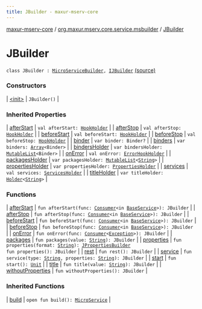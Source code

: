 ```yaml
---
title: JBuilder - maxur-mserv-core
---
```


[maxur-mserv-core](../../index.html) / [org.maxur.mserv.core.service.msbuilder](../index.html) / [JBuilder](.)

# JBuilder

`class JBuilder : `[`MicroServiceBuilder`](../-micro-service-builder/index.html)`, `[`IJBuilder`](../-i-j-builder/index.html) [(source)](https://github.com/myunusov/maxur-mserv/tree/master/maxur-mserv-core/src/main/kotlin/org/maxur/mserv/core/service/msbuilder/Java.kt#L33)

### Constructors

| [&lt;init&gt;](-init-.html) | `JBuilder()` |

### Inherited Properties

| [afterStart](../-micro-service-builder/after-start.html) | `val afterStart: `[`HookHolder`](../-hook-holder/index.html) |
| [afterStop](../-micro-service-builder/after-stop.html) | `val afterStop: `[`HookHolder`](../-hook-holder/index.html) |
| [beforeStart](../-micro-service-builder/before-start.html) | `val beforeStart: `[`HookHolder`](../-hook-holder/index.html) |
| [beforeStop](../-micro-service-builder/before-stop.html) | `val beforeStop: `[`HookHolder`](../-hook-holder/index.html) |
| [binder](../-micro-service-builder/binder.html) | `var binder: Binder?` |
| [binders](../-micro-service-builder/binders.html) | `var binders: `[`Array`](https://kotlinlang.org/api/latest/jvm/stdlib/kotlin/-array/index.html)`<Binder>` |
| [bindersHolder](../-micro-service-builder/binders-holder.html) | `var bindersHolder: `[`MutableList`](https://kotlinlang.org/api/latest/jvm/stdlib/kotlin.collections/-mutable-list/index.html)`<Binder>` |
| [onError](../-micro-service-builder/on-error.html) | `val onError: `[`ErrorHookHolder`](../-error-hook-holder/index.html) |
| [packagesHolder](../-micro-service-builder/packages-holder.html) | `var packagesHolder: `[`MutableList`](https://kotlinlang.org/api/latest/jvm/stdlib/kotlin.collections/-mutable-list/index.html)`<`[`String`](https://kotlinlang.org/api/latest/jvm/stdlib/kotlin/-string/index.html)`>` |
| [propertiesHolder](../-micro-service-builder/properties-holder.html) | `var propertiesHolder: `[`PropertiesHolder`](../-properties-holder/index.html) |
| [services](../-micro-service-builder/services.html) | `val services: `[`ServicesHolder`](../-services-holder/index.html) |
| [titleHolder](../-micro-service-builder/title-holder.html) | `var titleHolder: `[`Holder`](../../org.maxur.mserv.core.domain/-holder/index.html)`<`[`String`](https://kotlinlang.org/api/latest/jvm/stdlib/kotlin/-string/index.html)`>` |

### Functions

| [afterStart](after-start.html) | `fun afterStart(func: `[`Consumer`](http://docs.oracle.com/javase/8/docs/api/java/util/function/Consumer.html)`<in `[`BaseService`](../../org.maxur.mserv.core.domain/-base-service/index.html)`>): JBuilder` |
| [afterStop](after-stop.html) | `fun afterStop(func: `[`Consumer`](http://docs.oracle.com/javase/8/docs/api/java/util/function/Consumer.html)`<in `[`BaseService`](../../org.maxur.mserv.core.domain/-base-service/index.html)`>): JBuilder` |
| [beforeStart](before-start.html) | `fun beforeStart(func: `[`Consumer`](http://docs.oracle.com/javase/8/docs/api/java/util/function/Consumer.html)`<in `[`BaseService`](../../org.maxur.mserv.core.domain/-base-service/index.html)`>): JBuilder` |
| [beforeStop](before-stop.html) | `fun beforeStop(func: `[`Consumer`](http://docs.oracle.com/javase/8/docs/api/java/util/function/Consumer.html)`<in `[`BaseService`](../../org.maxur.mserv.core.domain/-base-service/index.html)`>): JBuilder` |
| [onError](on-error.html) | `fun onError(func: `[`Consumer`](http://docs.oracle.com/javase/8/docs/api/java/util/function/Consumer.html)`<`[`Exception`](https://kotlinlang.org/api/latest/jvm/stdlib/kotlin/-exception/index.html)`>): JBuilder` |
| [packages](packages.html) | `fun packages(value: `[`String`](https://kotlinlang.org/api/latest/jvm/stdlib/kotlin/-string/index.html)`): JBuilder` |
| [properties](properties.html) | `fun properties(format: `[`String`](https://kotlinlang.org/api/latest/jvm/stdlib/kotlin/-string/index.html)`): `[`JPropertiesBuilder`](../-j-properties-builder/index.html)<br>`fun properties(): JBuilder` |
| [rest](rest.html) | `fun rest(): JBuilder` |
| [service](service.html) | `fun service(type: `[`String`](https://kotlinlang.org/api/latest/jvm/stdlib/kotlin/-string/index.html)`, properties: `[`String`](https://kotlinlang.org/api/latest/jvm/stdlib/kotlin/-string/index.html)`): JBuilder` |
| [start](start.html) | `fun start(): `[`Unit`](https://kotlinlang.org/api/latest/jvm/stdlib/kotlin/-unit/index.html) |
| [title](title.html) | `fun title(value: `[`String`](https://kotlinlang.org/api/latest/jvm/stdlib/kotlin/-string/index.html)`): JBuilder` |
| [withoutProperties](without-properties.html) | `fun withoutProperties(): JBuilder` |

### Inherited Functions

| [build](../-micro-service-builder/build.html) | `open fun build(): `[`MicroService`](../../org.maxur.mserv.core/-micro-service/index.html) |

